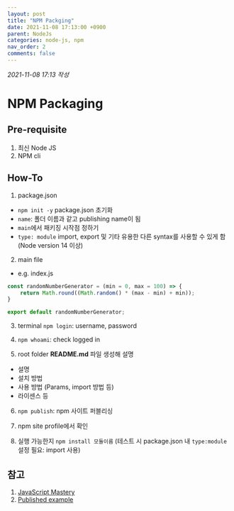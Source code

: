 ```yaml
---
layout: post
title: "NPM Packging"
date: 2021-11-08 17:13:00 +0900
parent: NodeJs
categories: node-js, npm
nav_order: 2
comments: false
---
```


*2021-11-08 17:13 작성*

# NPM Packaging

## Pre-requisite

1. 최신 Node JS
2. NPM cli

## How-To

1. package.json
- `npm init -y` package.json 초기화
- `name`: 폴더 이름과 같고 publishing name이 됨
- `main`에서 패키징 시작점 정하기
- `type: module` import, export 및 기타 유용한 다른 syntax를 사용할 수 있게 함(Node version 14 이상) 

2. main file
- e.g. index.js

```js
const randomNumberGenerator = (min = 0, max = 100) => {
    return Math.round((Math.random() * (max - min) + min));
}

export default randomNumberGenerator;
```

3. terminal `npm login`: username, password

4. `npm whoami`: check logged in

5. root folder **README.md** 파일 생성해 설명
- 설명
- 설치 방법
- 사용 방법 (Params, import 방법 등) 
- 라이센스 등

6. `npm publish`: npm 사이트 퍼블리싱

7. npm site profile에서 확인

8. 실행 가능한지 `npm install 모듈이름` (테스트 시 package.json 내 `type:module` 설정 필요: import 사용)

## 참고
1. [JavaScript Mastery](https://youtu.be/8FziherTC8M)
2. [Published example](https://www.npmjs.com/package/mauv_rng)

<script src="https://utteranc.es/client.js"
        repo="mauvpark/mauvpark.github.io" 
        issue-term="pathname"
        theme="github-light"
        label="comment"
        crossorigin="anonymous"
        async>
</script>
